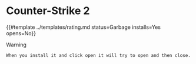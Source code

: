 # Counter-Strike 2
<!-- script:Aliases [
    "Counter Strike 2",
    "CS2"
] -->

{{#template ../templates/rating.md status=Garbage installs=Yes opens=No}}

> [!WARNING]
> `When you install it and click open it will try to open and then close.`
